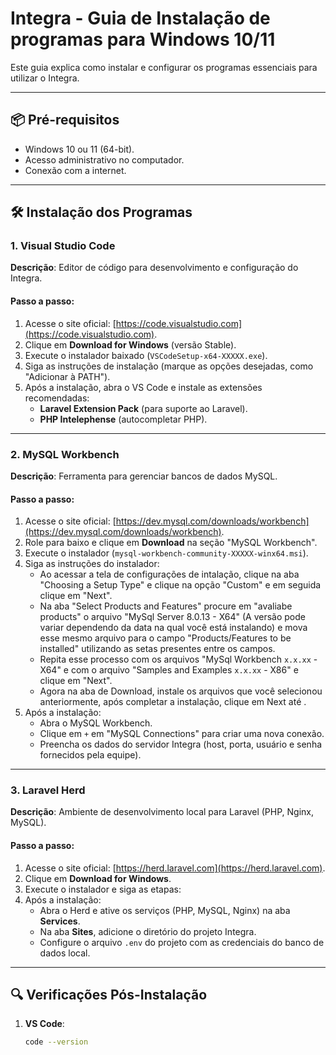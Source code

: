 # Integra - Guia de Instalação de programas para Windows 10/11

Este guia explica como instalar e configurar os programas essenciais para utilizar o Integra.

---

## 📦 Pré-requisitos
- Windows 10 ou 11 (64-bit).
- Acesso administrativo no computador.
- Conexão com a internet.

---

## 🛠 Instalação dos Programas

### 1. Visual Studio Code
**Descrição**: Editor de código para desenvolvimento e configuração do Integra.

#### Passo a passo:
1. Acesse o site oficial: [https://code.visualstudio.com](https://code.visualstudio.com).
2. Clique em **Download for Windows** (versão Stable).
3. Execute o instalador baixado (`VSCodeSetup-x64-XXXXX.exe`).
4. Siga as instruções de instalação (marque as opções desejadas, como "Adicionar à PATH").
5. Após a instalação, abra o VS Code e instale as extensões recomendadas:
   - **Laravel Extension Pack** (para suporte ao Laravel).
   - **PHP Intelephense** (autocompletar PHP).

---

### 2. MySQL Workbench
**Descrição**: Ferramenta para gerenciar bancos de dados MySQL.

#### Passo a passo:
1. Acesse o site oficial: [https://dev.mysql.com/downloads/workbench](https://dev.mysql.com/downloads/workbench).
2. Role para baixo e clique em **Download** na seção "MySQL Workbench".
3. Execute o instalador (`mysql-workbench-community-XXXXX-winx64.msi`).
4. Siga as instruções do instalador:
   - Ao acessar a tela de configurações de intalação, clique na aba "Choosing a Setup Type" e clique na opção "Custom" e em seguida clique em "Next".
   - Na aba "Select Products and Features" procure em "avaliabe products" o arquivo "MySql Server 8.0.13 - X64" (A versão pode variar dependendo da data na qual você está instalando) e mova esse mesmo arquivo para o campo "Products/Features to be installed" utilizando as setas presentes entre os campos.
   - Repita esse processo com os arquivos "MySql Workbench `x.x.xx` - X64" e com o arquivo "Samples and Examples `x.x.xx` - X86" e clique em "Next".
   - Agora na aba de Download, instale os arquivos que você selecionou anteriormente, após completar a instalação, clique em Next até . 
5. Após a instalação:
   - Abra o MySQL Workbench.
   - Clique em `+` em "MySQL Connections" para criar uma nova conexão.
   - Preencha os dados do servidor Integra (host, porta, usuário e senha fornecidos pela equipe).

---

### 3. Laravel Herd
**Descrição**: Ambiente de desenvolvimento local para Laravel (PHP, Nginx, MySQL).

#### Passo a passo:
1. Acesse o site oficial: [https://herd.laravel.com](https://herd.laravel.com).
2. Clique em **Download for Windows**.
3. Execute o instalador e siga as etapas:
4. Após a instalação:
   - Abra o Herd e ative os serviços (PHP, MySQL, Nginx) na aba **Services**.
   - Na aba **Sites**, adicione o diretório do projeto Integra.
   - Configure o arquivo `.env` do projeto com as credenciais do banco de dados local.

---

## 🔍 Verificações Pós-Instalação
1. **VS Code**:
   ```bash
   code --version
